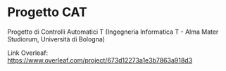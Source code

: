 # Progetto CAT
Progetto di Controlli Automatici T (Ingegneria Informatica T - Alma Mater Studiorum, Università di Bologna)

Link Overleaf: https://www.overleaf.com/project/673d12273a1e3b7863a918d3














































































































































































































